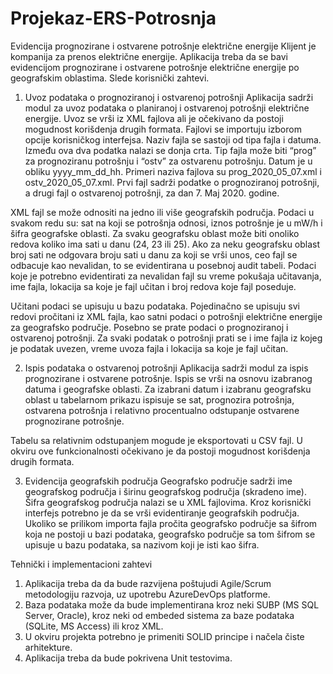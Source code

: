 # Projekaz-ERS-Potrosnja

Evidencija prognozirane i ostvarene potrošnje električne energije
Klijent je kompanija za prenos električne energije. Aplikacija treba da se bavi evidencijom
prognozirane i ostvarene potrošnje električne energije po geografskim oblastima.
Slede korisnički zahtevi.

1. Uvoz podataka o prognoziranoj i ostvarenoj potrošnji
Aplikacija sadrži modul za uvoz podataka o planiranoj i ostvarenoj potrošnji električne 
energije. Uvoz se vrši iz XML fajlova ali je očekivano da postoji mogudnost korišdenja drugih 
formata. Fajlovi se importuju izborom opcije korisničkog interfejsa. Naziv fajla se sastoji od 
tipa fajla i datuma. Između ova dva podatka nalazi se donja crta. Tip fajla može biti “prog” za 
prognoziranu potrošnju i “ostv” za ostvarenu potrošnju. Datum je u obliku yyyy_mm_dd_hh. 
Primeri naziva fajlova su prog_2020_05_07.xml i ostv_2020_05_07.xml. Prvi fajl sadrži 
podatke o prognoziranoj potrošnji, a drugi fajl o ostvarenoj potrošnji, za dan 7. Maj 2020. 
godine.

XML fajl se može odnositi na jedno ili više geografskih područja. Podaci u svakom redu su: 
sat na koji se potrošnja odnosi, iznos potrošnje je u mW/h i šifra geografske oblasti. Za svaku 
geografsku oblast može biti onoliko redova koliko ima sati u danu (24, 23 ili 25). Ako za neku 
geografsku oblast broj sati ne odgovara broju sati u danu za koji se vrši unos, ceo fajl se 
odbacuje kao nevalidan, to se evidentirana u posebnoj audit tabeli. Podaci koje je potrebno 
evidentirati za nevalidan fajl su vreme pokušaja učitavanja, ime fajla, lokacija sa koje je fajl 
učitan i broj redova koje fajl poseduje.

Učitani podaci se upisuju u bazu podataka. Pojedinačno se upisuju svi redovi pročitani iz XML 
fajla, kao satni podaci o potrošnji električne energije za geografsko područje. Posebno se 
prate podaci o prognoziranoj i ostvarenoj potrošnji. Za svaki podatak o potrošnji prati se i 
ime fajla iz kojeg je podatak uvezen, vreme uvoza fajla i lokacija sa koje je fajl učitan.

2. Ispis podataka o ostvarenoj potrošnji
Aplikacija sadrži modul za ispis prognozirane i ostvarene potrošnje. Ispis se vrši na osnovu 
izabranog datuma i geografske oblasti. Za izabrani datum i izabranu geografsku oblast u 
tabelarnom prikazu ispisuje se sat, prognozira potrošnja, ostvarena potrošnja i relativno 
procentualno odstupanje ostvarene prognozirane potrošnje.

Tabelu sa relativnim odstupanjem mogude je eksportovati u CSV fajl. U okviru ove 
funkcionalnosti očekivano je da postoji mogudnost korišdenja drugih formata.

3. Evidencija geografskih područja
Geografsko područje sadrži ime geografskog područja i širinu geografskog područja 
(skradeno ime). Šifra geografskog područja nalazi se u XML fajlovima.
Kroz korisnički interfejs potrebno je da se vrši evidentiranje geografskih područja. Ukoliko se 
prilikom importa fajla pročita geografsko područje sa šifrom koja ne postoji u bazi podataka, 
geografsko područje sa tom šifrom se upisuje u bazu podataka, sa nazivom koji je isti kao 
šifra.

Tehnički i implementacioni zahtevi
1. Aplikacija treba da da bude razvijena poštujudi Agile/Scrum metodologiju razvoja, uz 
upotrebu AzureDevOps platforme.
2. Baza podataka može da bude implementirana kroz neki SUBP (MS SQL Server, Oracle), kroz 
neki od embeded sistema za baze podataka (SQLite, MS Access) ili kroz XML.
3. U okviru projekta potrebno je primeniti SOLID principe i načela čiste arhitekture.
4. Aplikacija treba da bude pokrivena Unit testovima.
